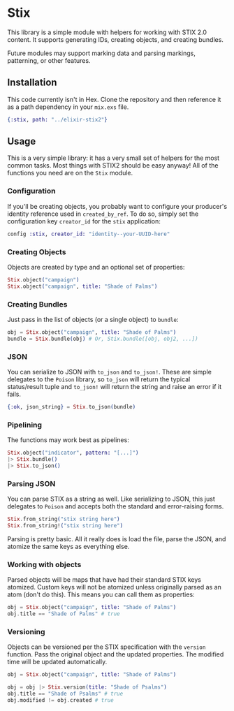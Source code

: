 # Stix

This library is a simple module with helpers for working with STIX 2.0 content. It supports generating IDs, creating objects, and creating bundles.

Future modules may support marking data and parsing markings, patterning, or other features.

## Installation

This code currently isn't in Hex. Clone the repository and then reference it as a path dependency in your `mix.exs` file.

```elixir
{:stix, path: "../elixir-stix2"}
```

## Usage

This is a very simple library: it has a very small set of helpers for the most common tasks. Most things with STIX2 should be easy anyway! All of the functions you need are on the `Stix` module.

### Configuration

If you'll be creating objects, you probably want to configure your producer's identity reference used in `created_by_ref`. To do so, simply set the configuration key `creator_id` for the `stix` application:

```elixir
config :stix, creator_id: "identity--your-UUID-here"
```

### Creating Objects

Objects are created by type and an optional set of properties:

```elixir
Stix.object("campaign")
Stix.object("campaign", title: "Shade of Palms")
```

### Creating Bundles

Just pass in the list of objects (or a single object) to `bundle`:

```elixir
obj = Stix.object("campaign", title: "Shade of Palms")
bundle = Stix.bundle(obj) # Or, Stix.bundle([obj, obj2, ...])
```

### JSON

You can serialize to JSON with `to_json` and `to_json!`. These are simple delegates to the `Poison` library, so `to_json` will return the typical status/result tuple and `to_json!` will return the string and raise an error if it fails.

```elixir
{:ok, json_string} = Stix.to_json(bundle)
```

### Pipelining

The functions may work best as pipelines:

```elixir
Stix.object("indicator", pattern: "[...]")
|> Stix.bundle()
|> Stix.to_json()
```

### Parsing JSON

You can parse STIX as a string as well. Like serializing to JSON, this just delegates to `Poison` and accepts both the standard and error-raising forms.

```elixir
Stix.from_string("stix string here")
Stix.from_string!("stix string here")
```

Parsing is pretty basic. All it really does is load the file, parse the JSON, and atomize the same keys as everything else.

### Working with objects

Parsed objects will be maps that have had their standard STIX keys atomized. Custom keys will not be atomized unless originally parsed as an atom (don't do this). This means you can call them as properties:

```elixir
obj = Stix.object("campaign", title: "Shade of Palms")
obj.title == "Shade of Palms" # true
```

### Versioning

Objects can be versioned per the STIX specification with the `version` function. Pass the original object and the updated properties. The modified time will be updated automatically.

```elixir
obj = Stix.object("campaign", title: "Shade of Palms")

obj = obj |> Stix.version(title: "Shade of Psalms")
obj.title == "Shade of Psalms" # true
obj.modified != obj.created # true
```
